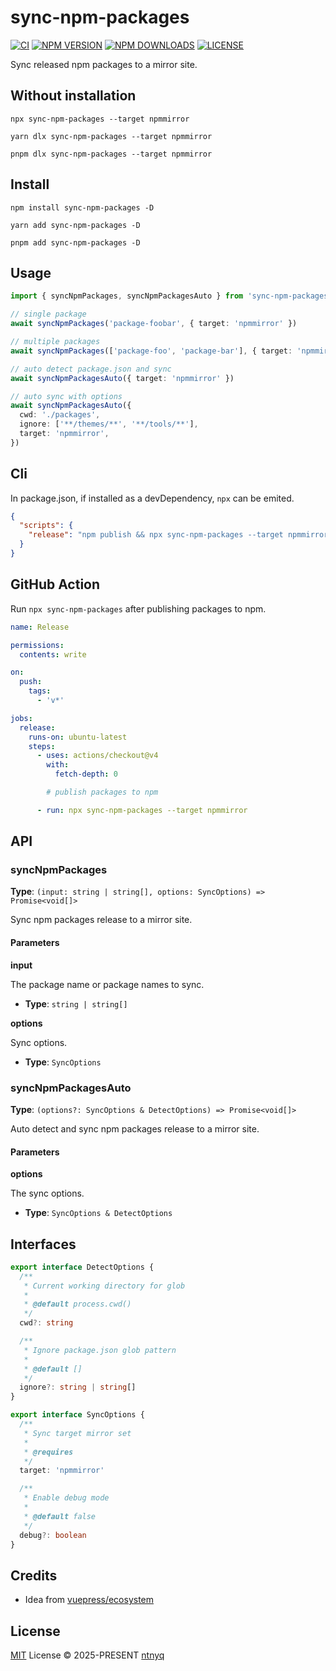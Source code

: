# sync-npm-packages

[![CI](https://github.com/ntnyq/sync-npm-packages/workflows/CI/badge.svg)](https://github.com/ntnyq/sync-npm-packages/actions)
[![NPM VERSION](https://img.shields.io/npm/v/sync-npm-packages.svg)](https://www.npmjs.com/package/sync-npm-packages)
[![NPM DOWNLOADS](https://img.shields.io/npm/dy/sync-npm-packages.svg)](https://www.npmjs.com/package/sync-npm-packages)
[![LICENSE](https://img.shields.io/github/license/ntnyq/sync-npm-packages.svg)](https://github.com/ntnyq/sync-npm-packages/blob/main/LICENSE)

Sync released npm packages to a mirror site.

## Without installation

```shell
npx sync-npm-packages --target npmmirror
```

```shell
yarn dlx sync-npm-packages --target npmmirror
```

```shell
pnpm dlx sync-npm-packages --target npmmirror
```

## Install

```shell
npm install sync-npm-packages -D
```

```shell
yarn add sync-npm-packages -D
```

```shell
pnpm add sync-npm-packages -D
```

## Usage

```ts
import { syncNpmPackages, syncNpmPackagesAuto } from 'sync-npm-packages'

// single package
await syncNpmPackages('package-foobar', { target: 'npmmirror' })

// multiple packages
await syncNpmPackages(['package-foo', 'package-bar'], { target: 'npmmirror' })

// auto detect package.json and sync
await syncNpmPackagesAuto({ target: 'npmmirror' })

// auto sync with options
await syncNpmPackagesAuto({
  cwd: './packages',
  ignore: ['**/themes/**', '**/tools/**'],
  target: 'npmmirror',
})
```

## Cli

In package.json, if installed as a devDependency, `npx` can be emited.

```json
{
  "scripts": {
    "release": "npm publish && npx sync-npm-packages --target npmmirror"
  }
}
```

## GitHub Action

Run `npx sync-npm-packages` after publishing packages to npm.

```yaml
name: Release

permissions:
  contents: write

on:
  push:
    tags:
      - 'v*'

jobs:
  release:
    runs-on: ubuntu-latest
    steps:
      - uses: actions/checkout@v4
        with:
          fetch-depth: 0

        # publish packages to npm

      - run: npx sync-npm-packages --target npmmirror
```

## API

### syncNpmPackages

**Type**: `(input: string | string[], options: SyncOptions) => Promise<void[]>`

Sync npm packages release to a mirror site.

#### Parameters

**input**

The package name or package names to sync.

- **Type**: `string | string[]`

**options**

Sync options.

- **Type**: `SyncOptions`

### syncNpmPackagesAuto

**Type**: `(options?: SyncOptions & DetectOptions) => Promise<void[]>`

Auto detect and sync npm packages release to a mirror site.

#### Parameters

**options**

The sync options.

- **Type**: `SyncOptions & DetectOptions`

## Interfaces

```ts
export interface DetectOptions {
  /**
   * Current working directory for glob
   *
   * @default process.cwd()
   */
  cwd?: string

  /**
   * Ignore package.json glob pattern
   *
   * @default []
   */
  ignore?: string | string[]
}

export interface SyncOptions {
  /**
   * Sync target mirror set
   *
   * @requires
   */
  target: 'npmmirror'

  /**
   * Enable debug mode
   *
   * @default false
   */
  debug?: boolean
}
```

## Credits

- Idea from [vuepress/ecosystem](https://github.com/vuepress/ecosystem/blob/main/scripts/syncNpmmirror.ts)

## License

[MIT](./LICENSE) License © 2025-PRESENT [ntnyq](https://github.com/ntnyq)
